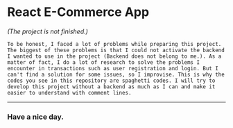 # React E-Commerce App

_(The project is not finished.)_

    To be honest, I faced a lot of problems while preparing this project. The biggest of these problems is that I could not activate the backend I wanted to use in the project (Backend does not belong to me.). As a matter of fact, I do a lot of research to solve the problems I encounter in transactions such as user registration and login. But I can't find a solution for some issues, so I improvise. This is why the codes you see in this repository are spaghetti codes. I will try to develop this project without a backend as much as I can and make it easier to understand with comment lines.
  ____
### Have a nice day.